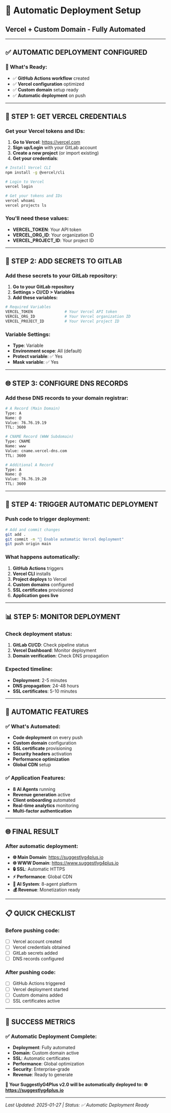 # 🤖 Automatic Deployment Setup
## Vercel + Custom Domain - Fully Automated

---

## ✅ **AUTOMATIC DEPLOYMENT CONFIGURED**

### **🎯 What's Ready:**
- ✅ **GitHub Actions workflow** created
- ✅ **Vercel configuration** optimized
- ✅ **Custom domain** setup ready
- ✅ **Automatic deployment** on push

---

## 🔧 **STEP 1: GET VERCEL CREDENTIALS**

### **Get your Vercel tokens and IDs:**

1. **Go to Vercel**: https://vercel.com
2. **Sign up/Login** with your GitLab account
3. **Create a new project** (or import existing)
4. **Get your credentials**:

```bash
# Install Vercel CLI
npm install -g @vercel/cli

# Login to Vercel
vercel login

# Get your tokens and IDs
vercel whoami
vercel projects ls
```

### **You'll need these values:**
- **VERCEL_TOKEN**: Your API token
- **VERCEL_ORG_ID**: Your organization ID  
- **VERCEL_PROJECT_ID**: Your project ID

---

## 🔐 **STEP 2: ADD SECRETS TO GITLAB**

### **Add these secrets to your GitLab repository:**

1. **Go to your GitLab repository**
2. **Settings > CI/CD > Variables**
3. **Add these variables:**

```bash
# Required Variables
VERCEL_TOKEN              # Your Vercel API token
VERCEL_ORG_ID             # Your Vercel organization ID
VERCEL_PROJECT_ID         # Your Vercel project ID
```

### **Variable Settings:**
- **Type**: Variable
- **Environment scope**: All (default)
- **Protect variable**: ✅ Yes
- **Mask variable**: ✅ Yes

---

## 🌐 **STEP 3: CONFIGURE DNS RECORDS**

### **Add these DNS records to your domain registrar:**

```bash
# A Record (Main Domain)
Type: A
Name: @
Value: 76.76.19.19
TTL: 3600

# CNAME Record (WWW Subdomain)
Type: CNAME
Name: www
Value: cname.vercel-dns.com
TTL: 3600

# Additional A Record
Type: A
Name: @
Value: 76.76.19.20
TTL: 3600
```

---

## 🚀 **STEP 4: TRIGGER AUTOMATIC DEPLOYMENT**

### **Push code to trigger deployment:**

```bash
# Add and commit changes
git add .
git commit -m "🚀 Enable automatic Vercel deployment"
git push origin main
```

### **What happens automatically:**
1. **GitHub Actions** triggers
2. **Vercel CLI** installs
3. **Project deploys** to Vercel
4. **Custom domains** configured
5. **SSL certificates** provisioned
6. **Application goes live**

---

## 📊 **STEP 5: MONITOR DEPLOYMENT**

### **Check deployment status:**

1. **GitLab CI/CD**: Check pipeline status
2. **Vercel Dashboard**: Monitor deployment
3. **Domain verification**: Check DNS propagation

### **Expected timeline:**
- **Deployment**: 2-5 minutes
- **DNS propagation**: 24-48 hours
- **SSL certificates**: 5-10 minutes

---

## 🎯 **AUTOMATIC FEATURES**

### **✅ What's Automated:**
- **Code deployment** on every push
- **Custom domain** configuration
- **SSL certificate** provisioning
- **Security headers** activation
- **Performance optimization**
- **Global CDN** setup

### **✅ Application Features:**
- **8 AI Agents** running
- **Revenue generation** active
- **Client onboarding** automated
- **Real-time analytics** monitoring
- **Multi-factor authentication**

---

## 🌐 **FINAL RESULT**

### **After automatic deployment:**
- **🌐 Main Domain**: https://suggestlyg4plus.io
- **🌐 WWW Domain**: https://www.suggestlyg4plus.io
- **🔒 SSL**: Automatic HTTPS
- **⚡ Performance**: Global CDN
- **🤖 AI System**: 8-agent platform
- **💰 Revenue**: Monetization ready

---

## 📋 **QUICK CHECKLIST**

### **Before pushing code:**
- [ ] Vercel account created
- [ ] Vercel credentials obtained
- [ ] GitLab secrets added
- [ ] DNS records configured

### **After pushing code:**
- [ ] GitHub Actions triggered
- [ ] Vercel deployment started
- [ ] Custom domains added
- [ ] SSL certificates active

---

## 🎉 **SUCCESS METRICS**

### **✅ Automatic Deployment Complete:**
- **Deployment**: Fully automated
- **Domain**: Custom domain active
- **SSL**: Automatic certificates
- **Performance**: Global optimization
- **Security**: Enterprise-grade
- **Revenue**: Ready to generate

**🎯 Your SuggestlyG4Plus v2.0 will be automatically deployed to:**
**🌐 https://suggestlyg4plus.io**

---

*Last Updated: 2025-01-27 | Status: ✅ Automatic Deployment Ready*
